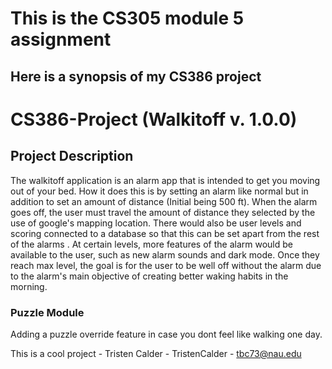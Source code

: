 # This is the CS305 module 5 assignment
## Here is a synopsis of my CS386 project


# CS386-Project (Walkitoff v. 1.0.0)

## Project Description

The walkitoff application is an alarm app that is intended to get you moving out of your bed. 
How it does this is by setting an alarm like normal but in addition to set an amount of distance (Initial being 500 ft). 
When the alarm goes off, the user must travel the amount of distance they selected by the use of google's mapping location. 
There would also be user levels and scoring connected to a database so that this can be set apart from the rest of the alarms . 
At certain levels, more features of the alarm would be available to the user, such as new alarm sounds and dark mode. 
Once they reach max level, the goal is for the user to be well off without the alarm due to the alarm's main objective of creating better waking habits in the morning.

### Puzzle Module
Adding a puzzle override feature in case you dont feel like walking one day.

This is a cool project - Tristen Calder - TristenCalder - tbc73@nau.edu

